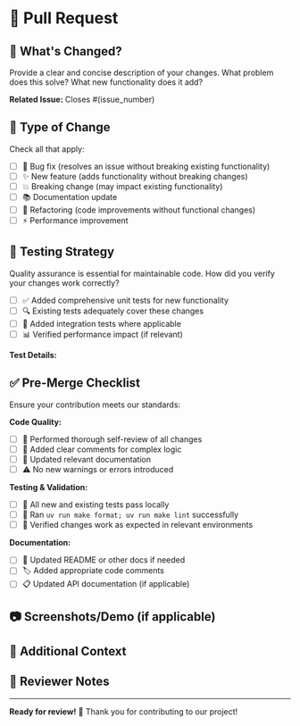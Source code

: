  # 🚀 Pull Request

## 📝 What's Changed?

Provide a clear and concise description of your changes. What problem does this solve? What new functionality does it add?

**Related Issue:** Closes #(issue_number)

## 🔧 Type of Change

Check all that apply:

- [ ] 🐛 Bug fix (resolves an issue without breaking existing functionality)
- [ ] ✨ New feature (adds functionality without breaking changes)
- [ ] 💥 Breaking change (may impact existing functionality)
- [ ] 📚 Documentation update
- [ ] 🔄 Refactoring (code improvements without functional changes)
- [ ] ⚡ Performance improvement

## 🧪 Testing Strategy

Quality assurance is essential for maintainable code. How did you verify your changes work correctly?

- [ ] ✅ Added comprehensive unit tests for new functionality
- [ ] 🔍 Existing tests adequately cover these changes
- [ ] 🎯 Added integration tests where applicable
- [ ] 📊 Verified performance impact (if relevant)

**Test Details:**
<!-- Describe your testing approach, edge cases covered, etc. -->

## ✅ Pre-Merge Checklist

Ensure your contribution meets our standards:

**Code Quality:**
- [ ] 👀 Performed thorough self-review of all changes
- [ ] 💬 Added clear comments for complex logic
- [ ] 📖 Updated relevant documentation
- [ ] ⚠️ No new warnings or errors introduced

**Testing & Validation:**
- [ ] 🧪 All new and existing tests pass locally
- [ ] 🔧 Ran `uv run make format; uv run make lint` successfully
- [ ] 🎯 Verified changes work as expected in relevant environments

**Documentation:**
- [ ] 📝 Updated README or other docs if needed
- [ ] 🏷️ Added appropriate code comments
- [ ] 📋 Updated API documentation (if applicable)

## 📷 Screenshots/Demo (if applicable)

<!-- Add screenshots, GIFs, or demo links for UI changes -->

## 💭 Additional Context

<!-- Add any other relevant information, design decisions, or considerations -->

## 🤝 Reviewer Notes

<!-- Any specific areas you'd like reviewers to focus on? -->

---

**Ready for review!** 🎉 Thank you for contributing to our project!